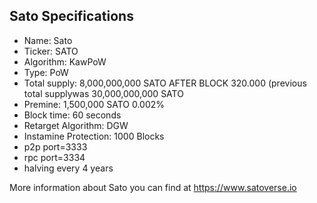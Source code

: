 Sato Specifications
------------

* Name: Sato
* Ticker: SATO
* Algorithm: KawPoW
* Type: PoW
* Total supply: 8,000,000,000 SATO AFTER BLOCK 320.000 (previous total supplywas 30,000,000,000 SATO
* Premine: 1,500,000 SATO 0.002%
* Block time: 60 seconds
* Retarget Algorithm: DGW
* Instamine Protection: 1000 Blocks
* p2p port=3333
* rpc port=3334
* halving every 4 years

More information about Sato you can find at https://www.satoverse.io

